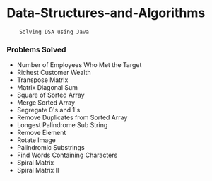 # Data-Structures-and-Algorithms

```
    Solving DSA using Java
```

### Problems Solved

- Number of Employees Who Met the Target
- Richest Customer Wealth
- Transpose Matrix
- Matrix Diagonal Sum
- Square of Sorted Array
- Merge Sorted Array
- Segregate 0's and 1's
- Remove Duplicates from Sorted Array
- Longest Palindrome Sub String
- Remove Element
- Rotate Image
- Palindromic Substrings
- Find Words Containing Characters
- Spiral Matrix
- Spiral Matrix II
